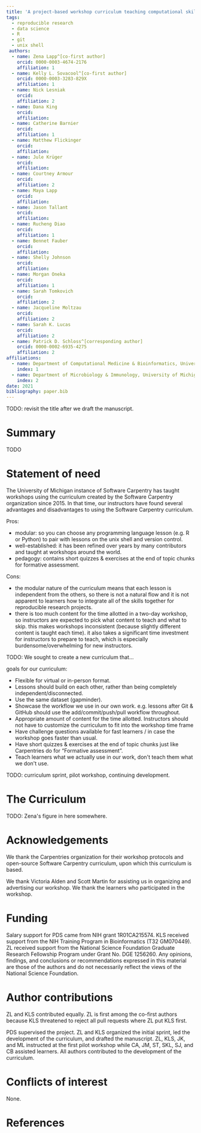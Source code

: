 ```yaml
---
title: 'A project-based workshop curriculum teaching computational skills for reproducible research'
tags:
  - reproducible research
  - data science
  - R
  - git
  - unix shell
 authors:
  - name: Zena Lapp^[co-first author]
    orcid: 0000-0003-4674-2176
    affiliation: 1
  - name: Kelly L. Sovacool^[co-first author]
    orcid: 0000-0003-3283-829X
    affiliation: 1  
  - name: Nick Lesniak
    orcid:
    affiliation: 2
  - name: Dana King
    orcid:
    affiliation:
  - name: Catherine Barnier
    orcid:
    affiliation: 1
  - name: Matthew Flickinger
    orcid:
    affiliation:
  - name: Jule Krüger
    orcid:
    affiliation:
  - name: Courtney Armour
    orcid:
    affiliation: 2
  - name: Maya Lapp
    orcid:
    affiliation:
  - name: Jason Tallant
    orcid:
    affiliation:
  - name: Rucheng Diao
    orcid:
    affiliation: 1
  - name: Bennet Fauber
    orcid:
    affiliation:
  - name: Shelly Johnson
    orcid:
    affiliation:
  - name: Morgan Oneka
    orcid:
    affiliation: 1
  - name: Sarah Tomkovich
    orcid:
    affiliation: 2
  - name: Jacqueline Moltzau
    orcid:
    affiliation: 2
  - name: Sarah K. Lucas
    orcid:
    affiliation: 2
  - name: Patrick D. Schloss^[corresponding author]
    orcid: 0000-0002-6935-4275
    affiliation: 2
affiliations:
  - name: Department of Computational Medicine & Bioinformatics, University of Michigan
    index: 1
  - name: Department of Microbiology & Immunology, University of Michigan
    index: 2
date: 2021
bibliography: paper.bib
---
```


TODO: revisit the title after we draft the manuscript.

# Summary

TODO

# Statement of need

The University of Michigan instance of Software Carpentry has taught workshops
using the curriculum created by the Software Carpentry organization since 2015.
In that time, our instructors have found several advantages and disadvantages to
using the Software Carpentry curriculum.

Pros:
- modular: so you can choose any programming language lesson (e.g. R or Python) to pair with lessons on the unix shell and version control.
- well-established: it has been refined over years by many contributors and taught at workshops around the world.
- pedagogy: contains short quizzes & exercises at the end of topic chunks for formative assessment.

Cons:
- the modular nature of the curriculum means that each lesson is independent from the others, so there is not a natural flow and it is not apparent to learners how to integrate all of the skills together for reproducible research projects.
- there is too much content for the time allotted in a two-day workshop, so instructors are expected to pick what content to teach and what to skip. this makes workshops inconsistent (because slightly different content is taught each time). it also takes a significant time investment for instructors to prepare to teach, which is especially burdensome/overwhelming for new instructors.

TODO: We sought to create a new curriculum that...

goals for our curriculum:
- Flexible for virtual or in-person format.
- Lessons should build on each other, rather than being completely independent/disconnected.
- Use the same dataset (gapminder).
- Showcase the workflow we use in our own work. e.g. lessons after Git & GitHub should use the add/commit/push/pull workflow throughout.
- Appropriate amount of content for the time allotted. Instructors should not have to customize the curriculum to fit into the workshop time frame
- Have challenge questions available for fast learners / in case the workshop goes faster than usual.
- Have short quizzes & exercises at the end of topic chunks just like Carpentries do for “Formative assessment”.
- Teach learners what we actually use in our work, don't teach them what we don't use.


TODO: curriculum sprint, pilot workshop, continuing development.

# The Curriculum

TODO: Zena's figure in here somewhere.

# Acknowledgements

We thank the Carpentries organization for their workshop protocols and
open-source Software Carpentry curriculum, upon which this curriculum is based.

We thank Victoria Alden and Scott Martin for assisting us in organizing and
advertising our workshop.
We thank the learners who participated in the workshop.

# Funding

Salary support for PDS came from NIH grant 1R01CA215574.
KLS received support from the NIH Training Program in Bioinformatics (T32
GM070449).
ZL received support from the National Science Foundation Graduate Research
Fellowship Program under Grant No. DGE 1256260.
Any opinions, findings, and conclusions or recommendations expressed in this
material are those of the authors and do not necessarily reflect the views of
the National Science Foundation.

# Author contributions

ZL and KLS contributed equally. ZL is first among the co-first authors because
KLS threatened to reject all pull requests where ZL put KLS first.

PDS supervised the project.
ZL and KLS organized the initial sprint, led the development of the curriculum,
and drafted the manuscript.
ZL, KLS, JK, and ML instructed at the first pilot workshop
while CA, JM, ST, SKL, SJ, and CB assisted learners.
All authors contributed to the development of the curriculum.

# Conflicts of interest

None.

# References
